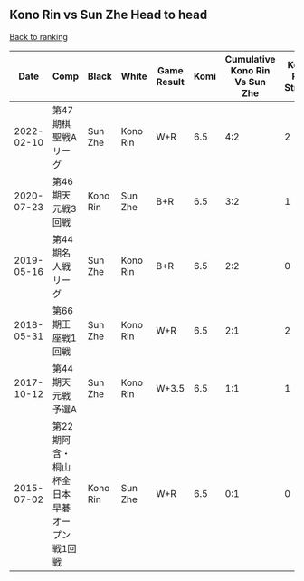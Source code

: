 ## Kono Rin vs Sun Zhe Head to head

[Back to ranking](../../index.md)




| **Date** | **Comp** | **Black** | **White** | **Game Result** | **Komi** | **Cumulative Kono Rin Vs Sun Zhe** | **Kono Rin Streak** | **Sun Zhe Streak** | 
| --- | --- | --- | --- | --- | --- | --- | --- | --- |
| 2022-02-10 | 第47期棋聖戦Aリーグ | Sun Zhe | Kono Rin | W+R | 6.5 | 4:2 | 2 | 0 | 
| 2020-07-23 | 第46期天元戦3回戦 | Kono Rin | Sun Zhe | B+R | 6.5 | 3:2 | 1 | 0 | 
| 2019-05-16 | 第44期名人戦リーグ | Sun Zhe | Kono Rin | B+R | 6.5 | 2:2 | 0 | 1 | 
| 2018-05-31 | 第66期王座戦1回戦 | Sun Zhe | Kono Rin | W+R | 6.5 | 2:1 | 2 | 0 | 
| 2017-10-12 | 第44期天元戦予選A | Sun Zhe | Kono Rin | W+3.5 | 6.5 | 1:1 | 1 | 0 | 
| 2015-07-02 | 第22期阿含・桐山杯全日本早碁オープン戦1回戦 | Kono Rin | Sun Zhe | W+R | 6.5 | 0:1 | 0 | 1 |





